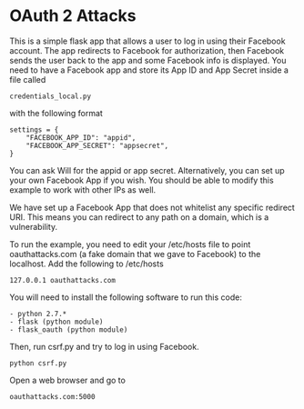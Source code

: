 OAuth 2 Attacks
===============

This is a simple flask app that allows a user to log in using their
Facebook account. The app redirects to Facebook for authorization, then
Facebook sends the user back to the app and some Facebook info is displayed.
You need to have a Facebook app and store its App ID and App Secret inside 
a file called

    credentials_local.py

with the following format

    settings = {
        "FACEBOOK_APP_ID": "appid",
        "FACEBOOK_APP_SECRET": "appsecret",
    }

You can ask Will for the appid or app secret. Alternatively, you can
set up your own Facebook App if you wish. You should be able to modify
this example to work with other IPs as well.

We have set up a Facebook App that does not whitelist any specific
redirect URI. This means you can redirect to any path on a domain, 
which is a vulnerability.

To run the example, you need to edit your /etc/hosts file to point
oauthattacks.com (a fake domain that we gave to Facebook) to the
localhost. Add the following to /etc/hosts

    127.0.0.1 oauthattacks.com

You will need to install the following software to run this code:

    - python 2.7.*
    - flask (python module)
    - flask_oauth (python module)

Then, run csrf.py and try to log in using Facebook.

    python csrf.py

Open a web browser and go to 

    oauthattacks.com:5000
